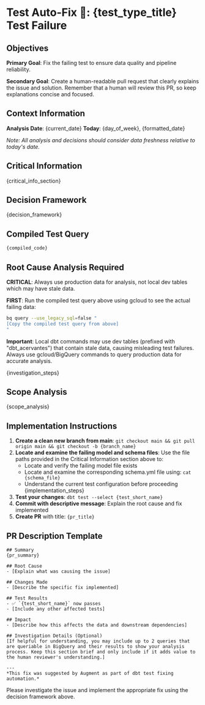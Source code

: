 # Test Auto-Fix 🤖: {test_type_title} Test Failure

## Objectives
**Primary Goal**: Fix the failing test to ensure data quality and pipeline reliability.

**Secondary Goal**: Create a human-readable pull request that clearly explains the issue and solution. Remember that a human will review this PR, so keep explanations concise and focused.

## Context Information
**Analysis Date**: {current_date}
**Today**: {day_of_week}, {formatted_date}

*Note: All analysis and decisions should consider data freshness relative to today's date.*

## Critical Information
{critical_info_section}

## Decision Framework
{decision_framework}

## Compiled Test Query
```sql
{compiled_code}
```

## Root Cause Analysis Required
**CRITICAL**: Always use production data for analysis, not local dev tables which may have stale data.

**FIRST**: Run the compiled test query above using gcloud to see the actual failing data:
```bash
bq query --use_legacy_sql=false "
[Copy the compiled test query from above]
"
```

**Important**: Local dbt commands may use dev tables (prefixed with "dbt_acervantes") that contain stale data, causing misleading test failures. Always use gcloud/BigQuery commands to query production data for accurate analysis.

{investigation_steps}

## Scope Analysis
{scope_analysis}

## Implementation Instructions
1. **Create a clean new branch from main**: `git checkout main && git pull origin main && git checkout -b {branch_name}`
2. **Locate and examine the failing model and schema files**: Use the file paths provided in the Critical Information section above to:
   - Locate and verify the failing model file exists
   - Locate and examine the corresponding schema.yml file using: `cat {schema_file}`
   - Understand the current test configuration before proceeding
{implementation_steps}
5. **Test your changes**: `dbt test --select {test_short_name}`
6. **Commit with descriptive message**: Explain the root cause and fix implemented
7. **Create PR** with title: `{pr_title}`

## PR Description Template
```
## Summary
{pr_summary}

## Root Cause
- [Explain what was causing the issue]

## Changes Made
- [Describe the specific fix implemented]

## Test Results
- ✅ `{test_short_name}` now passes
- [Include any other affected tests]

## Impact
- [Describe how this affects the data and downstream dependencies]

## Investigation Details (Optional)
[If helpful for understanding, you may include up to 2 queries that are queriable in BigQuery and their results to show your analysis process. Keep this section brief and only include if it adds value to the human reviewer's understanding.]

---
*This fix was suggested by Augment as part of dbt test fixing automation.*
```

Please investigate the issue and implement the appropriate fix using the decision framework above.
